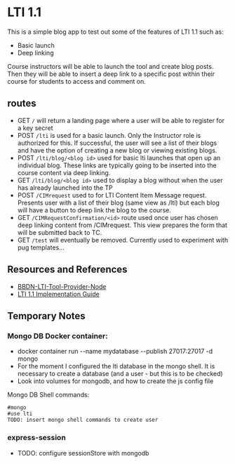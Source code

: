 # LTI 1.1
This is a simple blog app to test out some of the features of LTI 1.1 such as:
- Basic launch
- Deep linking

Course instructors will be able to launch the tool and create blog posts. Then they will be able to insert a deep link to a specific post within their course for students to access and comment on.

## routes
- GET `/` will return a landing page where a user will be able to register for a key secret
- POST `/lti` is used for a basic launch. Only the Instructor role is authorized for this. If successful, the user will see a list of their blogs and have the option of creating a new blog or viewing existing blogs.
- POST `/lti/blog/<blog id>` used for basic lti launches that open up an individual blog. These links are typically going to be inserted into the course content via deep linking.
- GET `/lti/blog/<blog id>` used to display a blog without when the user has already launched into the TP
- POST `/CIMrequest` used to for LTI Content Item Message request. Presents user with a list of their blog (same view as /lti) but each blog will have a button to deep link the blog to the course.
- GET `/CIMRequestConfirmation/<id>` route used once user has chosen deep linking content from /CIMrequest. This view prepares the form that will be submitted back to TC.
- GET `/test` will eventually be removed. Currently used to experiment with pug templates...

## Resources and References
- [BBDN-LTI-Tool-Provider-Node](https://github.com/blackboard/BBDN-LTI-Tool-Provider-Node)
- [LTI 1.1 Implementation Guide](https://www.imsglobal.org/specs/ltiv1p1/implementation-guide)

## Temporary Notes
### Mongo DB Docker container:
- docker container run --name mydatabase --publish 27017:27017 -d mongo
- For the moment I configured the lti database in the mongo shell. It is necessary to create a database (and a user - but this is to be checked)
- Look into volumes for mongodb, and how to create the js config file

Mongo DB Shell commands:
```
#mongo
#use lti
TODO: insert mongo shell commands to create user
```

### express-session
- TODO: configure sessionStore with mongodb
